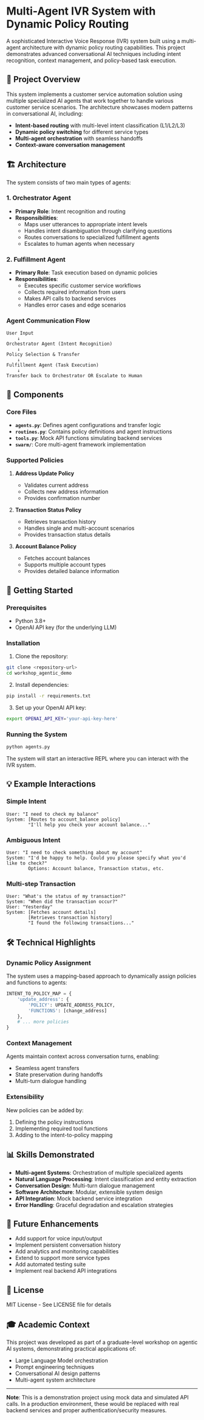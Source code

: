 # Multi-Agent IVR System with Dynamic Policy Routing

A sophisticated Interactive Voice Response (IVR) system built using a multi-agent architecture with dynamic policy routing capabilities. This project demonstrates advanced conversational AI techniques including intent recognition, context management, and policy-based task execution.

## 🎯 Project Overview

This system implements a customer service automation solution using multiple specialized AI agents that work together to handle various customer service scenarios. The architecture showcases modern patterns in conversational AI, including:

- **Intent-based routing** with multi-level intent classification (L1/L2/L3)
- **Dynamic policy switching** for different service types
- **Multi-agent orchestration** with seamless handoffs
- **Context-aware conversation management**

## 🏗️ Architecture

The system consists of two main types of agents:

### 1. Orchestrator Agent
- **Primary Role**: Intent recognition and routing
- **Responsibilities**:
  - Maps user utterances to appropriate intent levels
  - Handles intent disambiguation through clarifying questions
  - Routes conversations to specialized fulfillment agents
  - Escalates to human agents when necessary

### 2. Fulfillment Agent
- **Primary Role**: Task execution based on dynamic policies
- **Responsibilities**:
  - Executes specific customer service workflows
  - Collects required information from users
  - Makes API calls to backend services
  - Handles error cases and edge scenarios

### Agent Communication Flow

```
User Input
    ↓
Orchestrator Agent (Intent Recognition)
    ↓
Policy Selection & Transfer
    ↓
Fulfillment Agent (Task Execution)
    ↓
Transfer back to Orchestrator OR Escalate to Human
```

## 🔧 Components

### Core Files

- **`agents.py`**: Defines agent configurations and transfer logic
- **`routines.py`**: Contains policy definitions and agent instructions
- **`tools.py`**: Mock API functions simulating backend services
- **`swarm/`**: Core multi-agent framework implementation

### Supported Policies

1. **Address Update Policy**
   - Validates current address
   - Collects new address information
   - Provides confirmation number

2. **Transaction Status Policy**
   - Retrieves transaction history
   - Handles single and multi-account scenarios
   - Provides transaction status details

3. **Account Balance Policy**
   - Fetches account balances
   - Supports multiple account types
   - Provides detailed balance information

## 🚀 Getting Started

### Prerequisites

- Python 3.8+
- OpenAI API key (for the underlying LLM)

### Installation

1. Clone the repository:
```bash
git clone <repository-url>
cd workshop_agentic_demo
```

2. Install dependencies:
```bash
pip install -r requirements.txt
```

3. Set up your OpenAI API key:
```bash
export OPENAI_API_KEY='your-api-key-here'
```

### Running the System

```bash
python agents.py
```

The system will start an interactive REPL where you can interact with the IVR system.

## 💡 Example Interactions

### Simple Intent
```
User: "I need to check my balance"
System: [Routes to account_balance policy]
        "I'll help you check your account balance..."
```

### Ambiguous Intent
```
User: "I need to check something about my account"
System: "I'd be happy to help. Could you please specify what you'd like to check?"
        Options: Account balance, Transaction status, etc.
```

### Multi-step Transaction
```
User: "What's the status of my transaction?"
System: "When did the transaction occur?"
User: "Yesterday"
System: [Fetches account details]
        [Retrieves transaction history]
        "I found the following transactions..."
```

## 🛠️ Technical Highlights

### Dynamic Policy Assignment
The system uses a mapping-based approach to dynamically assign policies and functions to agents:

```python
INTENT_TO_POLICY_MAP = {
    'update_address': {
        'POLICY': UPDATE_ADDRESS_POLICY,
        'FUNCTIONS': [change_address]
    },
    # ... more policies
}
```

### Context Management
Agents maintain context across conversation turns, enabling:
- Seamless agent transfers
- State preservation during handoffs
- Multi-turn dialogue handling

### Extensibility
New policies can be added by:
1. Defining the policy instructions
2. Implementing required tool functions
3. Adding to the intent-to-policy mapping

## 📊 Skills Demonstrated

- **Multi-agent Systems**: Orchestration of multiple specialized agents
- **Natural Language Processing**: Intent classification and entity extraction
- **Conversation Design**: Multi-turn dialogue management
- **Software Architecture**: Modular, extensible system design
- **API Integration**: Mock backend service integration
- **Error Handling**: Graceful degradation and escalation strategies

## 🔮 Future Enhancements

- Add support for voice input/output
- Implement persistent conversation history
- Add analytics and monitoring capabilities
- Extend to support more service types
- Add automated testing suite
- Implement real backend API integrations

## 📝 License

MIT License - See LICENSE file for details

## 🎓 Academic Context

This project was developed as part of a graduate-level workshop on agentic AI systems, demonstrating practical applications of:
- Large Language Model orchestration
- Prompt engineering techniques
- Conversational AI design patterns
- Multi-agent system architecture

---

**Note**: This is a demonstration project using mock data and simulated API calls. In a production environment, these would be replaced with real backend services and proper authentication/security measures.
